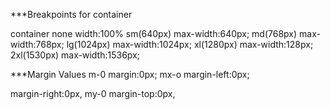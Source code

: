 ***Breakpoints for container

container none width:100%
sm(640px)  max-width:640px;
md(768px)  max-width:768px;
lg(1024px)  max-width:1024px;
xl(1280px)  max-width:128px;
2xl(1530px)  max-width:1536px;

***Margin Values
m-0 margin:0px;
mx-o margin-left:0px;

margin-right:0px,
my-0 margin-top:0px,




